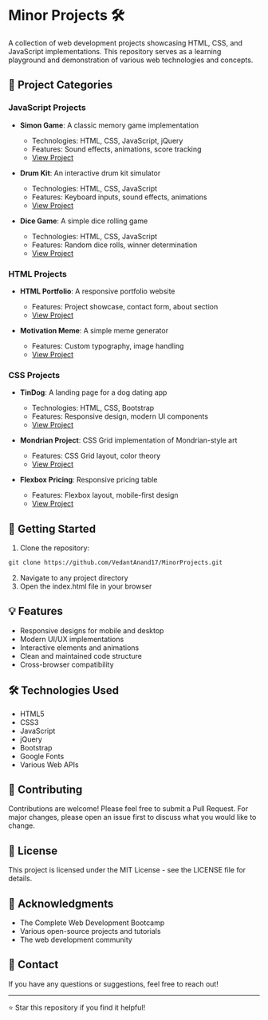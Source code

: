 # Minor Projects 🛠️

A collection of web development projects showcasing HTML, CSS, and JavaScript implementations. This repository serves as a learning playground and demonstration of various web technologies and concepts.

## 🎯 Project Categories

### JavaScript Projects
- **Simon Game**: A classic memory game implementation
  - Technologies: HTML, CSS, JavaScript, jQuery
  - Features: Sound effects, animations, score tracking
  - [View Project](JS-Projects/Simon%20Game)

- **Drum Kit**: An interactive drum kit simulator
  - Technologies: HTML, CSS, JavaScript
  - Features: Keyboard inputs, sound effects, animations
  - [View Project](JS-Projects/Drum%20Kit)

- **Dice Game**: A simple dice rolling game
  - Technologies: HTML, CSS, JavaScript
  - Features: Random dice rolls, winner determination
  - [View Project](JS-Projects/Dice%20Game)

### HTML Projects
- **HTML Portfolio**: A responsive portfolio website
  - Features: Project showcase, contact form, about section
  - [View Project](HTML-Projects/HTML%20Porfolio%20Project)

- **Motivation Meme**: A simple meme generator
  - Features: Custom typography, image handling
  - [View Project](HTML-Projects/Motivation%20Meme%20Project)

### CSS Projects
- **TinDog**: A landing page for a dog dating app
  - Technologies: HTML, CSS, Bootstrap
  - Features: Responsive design, modern UI components
  - [View Project](CSS-Projects/TinDog%20Project)

- **Mondrian Project**: CSS Grid implementation of Mondrian-style art
  - Features: CSS Grid layout, color theory
  - [View Project](CSS-Projects/Mondrian%20Project)

- **Flexbox Pricing**: Responsive pricing table
  - Features: Flexbox layout, mobile-first design
  - [View Project](CSS-Projects/Flexbox%20Pricing%20Table%20Project)

## 🚀 Getting Started

1. Clone the repository:
````markdown
git clone https://github.com/VedantAnand17/MinorProjects.git
````

2. Navigate to any project directory
3. Open the index.html file in your browser

## 💡 Features

- Responsive designs for mobile and desktop
- Modern UI/UX implementations
- Interactive elements and animations
- Clean and maintained code structure
- Cross-browser compatibility

## 🛠️ Technologies Used

- HTML5
- CSS3
- JavaScript
- jQuery
- Bootstrap
- Google Fonts
- Various Web APIs

## 📝 Contributing

Contributions are welcome! Please feel free to submit a Pull Request. For major changes, please open an issue first to discuss what you would like to change.

## 📄 License

This project is licensed under the MIT License - see the LICENSE file for details.

## 🙏 Acknowledgments

- The Complete Web Development Bootcamp
- Various open-source projects and tutorials
- The web development community

## 📧 Contact

If you have any questions or suggestions, feel free to reach out!

---
⭐ Star this repository if you find it helpful!